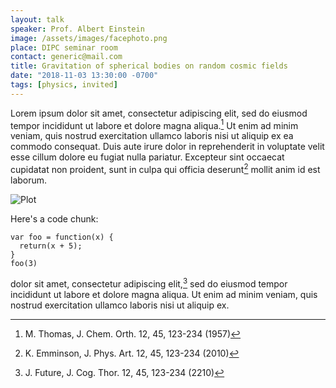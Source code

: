 ```yaml
---
layout: talk
speaker: Prof. Albert Einstein
image: /assets/images/facephoto.png
place: DIPC seminar room
contact: generic@mail.com
title: Gravitation of spherical bodies on random cosmic fields
date: "2018-11-03 13:30:00 -0700"
tags: [physics, invited]
---
```


Lorem ipsum dolor sit amet, consectetur adipiscing elit, sed do eiusmod tempor incididunt 
ut labore et dolore magna aliqua.[^cite1] Ut enim ad minim veniam, quis nostrud exercitation ullamco 
laboris nisi ut aliquip ex ea commodo consequat. Duis aute irure dolor in reprehenderit in 
voluptate velit esse cillum dolore eu fugiat nulla pariatur. Excepteur sint occaecat cupidatat 
non proident, sunt in culpa qui officia deserunt[^cite2] mollit anim id est laborum.
<!--more-->

![Plot](https://upload.wikimedia.org/wikipedia/commons/9/9f/Integral_example.svg)

Here's a code chunk:

~~~
var foo = function(x) {
  return(x + 5);
}
foo(3)
~~~

dolor sit amet, consectetur adipiscing elit,[^cite3] sed do eiusmod tempor incididunt 
ut labore et dolore magna aliqua. Ut enim ad minim veniam, quis nostrud 
exercitation ullamco laboris nisi ut aliquip ex.

[^cite1]: M. Thomas, J. Chem. Orth. 12, 45, 123-234 (1957)
[^cite2]: K. Emminson, J. Phys. Art. 12, 45, 123-234 (2010)
[^cite3]: J. Future, J. Cog. Thor. 12, 45, 123-234 (2210)

